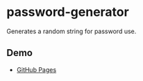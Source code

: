 # password-generator
Generates a random string for password use.

## Demo
* [GitHub Pages](https://charlesstover.github.io/password-generator/)
